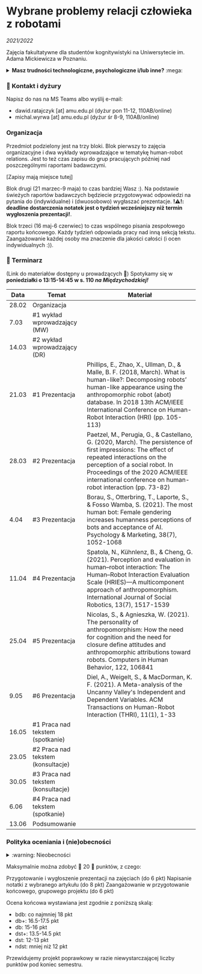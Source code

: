 # Wybrane problemy relacji człowieka z robotami
*2021/2022*

Zajęcia fakultatywne dla studentów kognitywistyki na Uniwersytecie im. Adama Mickiewicza w Poznaniu.

<details>
	<summary><strong>Masz trudności technologiczne, psychologiczne i/lub inne?</strong> :mega:</summary>

Jeśli doświadczasz kryzysu emocjonalnego i niepokoju z racji na sytuację pandemiczną, Wydział Psychologii i Kognitywistyki oferuje bezpłatne wsparcie i konsultacje psychologiczne: http://psychologia.amu.edu.pl/wsparcie/.

Jeśli czujesz, że studiowanie Cię przerasta, że napotykasz problemy ponad swoje siły i umiejętności, możesz zwrócić się do psychologicznego konsultanta do spraw trudności w studiowaniu: https://amu.edu.pl/studenci/studenci-z-niepelnosprawnosciami/Psychologiczny-konsultant-ds.-trudnosci-w-procesie-studiowania.

Jeśli przechodzisz przez gorszy okres lub potrzebujesz wsparcia z innego powodu, nie bój i nie wstydź się zasięgnąć pomocy psychologicznej: https://amu.edu.pl/studenci/przewodnik_studenta/pomoc-psychologiczna.

Jeśli masz trudności technologiczne lub zdrowotne, uniemożliwiające lub znacznie utrudniające realizowanie przedmiotu, proszę skontaktuj się z nami abyśmy mogli wypracować plan Twojego uczestnictwa w zajęciach.
</details>

### :e-mail: Kontakt i dyżury

Napisz do nas na MS Teams albo wyślij e-mail:
* dawid.ratajczyk [at] amu.edu.pl (dyżur pon 11-12, 110AB/online)
* michal.wyrwa [at] amu.edu.pl (dyżur śr 8-9, 110AB/online)

### Organizacja

Przedmiot podzielony jest na trzy bloki. Blok pierwszy to zajęcia organizacyjne i dwa wykłady wprowadzające w tematykę human-robot relations. Jest to też czas zapisu do grup pracujących później nad poszczególnymi raportami badawczymi.

[Zapisy mają miejsce tutej]

Blok drugi (21 marzec-9 maja) to czas bardziej Wasz :). Na podstawie świeżych raportów badawczych będziecie przygotowywać odpowiedzi na pytania do  (indywidualne) i (dwuosobowo) wygłaszać prezentacje. **!:warning:!: deadline dostarczenia notatek jest o tydzień wcześniejszy niż termin wygłoszenia prezentacji!**.

Blok trzeci (16 maj-6 czerwiec) to czas wspólnego pisania zespołowego raportu końcowego. Każdy tydzień odpowiada pracy nad inną sekcją tekstu. Zaangażowanie każdej osoby ma znaczenie dla jakości całości (i ocen indywidualnych :)).

### :calendar: Terminarz

(Link do materiałów dostępny u prowadzących :imp:)
Spotykamy się w **poniedziałki o 13:15-14:45 w s. 110 _na Międzychodzkiej!_**

| Data  | Temat                   | Materiał |
| ----- | ----------------------- | ----- |
| 28.02 | Organizacja             | |
| 7.03  | #1 wykład wprowadzający  (MW) | |
| 14.03 | #2 wykład wprowadzający (DR) | |
| 21.03 | #1 Prezentacja          | Phillips, E., Zhao, X., Ullman, D., & Malle, B. F. (2018, March). What is human-like?: Decomposing robots’ human-like appearance using the anthropomorphic robot (abot) database. In 2018 13th ACM/IEEE International Conference on Human-Robot Interaction (HRI) (pp. 105-113) |
| 28.03 | #2 Prezentacja          | Paetzel, M., Perugia, G., & Castellano, G. (2020, March). The persistence of first impressions: The effect of repeated interactions on the perception of a social robot. In Proceedings of the 2020 ACM/IEEE international conference on human-robot interaction (pp. 73-82) |
| 4.04  | #3 Prezentacja          | Borau, S., Otterbring, T., Laporte, S., & Fosso Wamba, S. (2021). The most human bot: Female gendering increases humanness perceptions of bots and acceptance of AI. Psychology & Marketing, 38(7), 1052-1068 |
| 11.04 | #4 Prezentacja          | Spatola, N., Kühnlenz, B., & Cheng, G. (2021). Perception and evaluation in human–robot interaction: The Human–Robot Interaction Evaluation Scale (HRIES)—A multicomponent approach of anthropomorphism. International Journal of Social Robotics, 13(7), 1517-1539 |
| 25.04 | #5 Prezentacja          | Nicolas, S., & Agnieszka, W. (2021). The personality of anthropomorphism: How the need for cognition and the need for closure define attitudes and anthropomorphic attributions toward robots. Computers in Human Behavior, 122, 106841 |
| 9.05  | #6 Prezentacja          | Diel, A., Weigelt, S., & MacDorman, K. F. (2021). A Meta-analysis of the Uncanny Valley's Independent and Dependent Variables. ACM Transactions on Human-Robot Interaction (THRI), 11(1), 1-33 |
| 16.05 | #1 Praca nad tekstem (spotkanie) | |
| 23.05 | #2 Praca nad tekstem (konsultacje) | |
| 30.05 | #3 Praca nad tekstem (konsultacje) | |
| 6.06  | #4 Praca nad tekstem (spotkanie) | |
| 13.06 | Podsumowanie            | |

### Polityka oceniania i (nie)obecności

<details>
	<summary> :warning: Nieobecności</summary>
Jednorazowe nieobecności nie stanowią problemu, ale częstsze już tak: w trosce o jakość Waszej partycypacji w zajęciach i tego, co możecie z nich wynieść, zaliczenie przedmiotu może być w takim przypadku bardziej kłopotliwe. 3 i 4 nieobecność skutkuje koniecznością odrobienia zajęć (spojler: będzie tekst do analizy). Więcej niż 4 nieobecności oznaczają niezaliczenie zajęć.
</details>

Maksymalnie można zdobyć :star2: 20 :star2: punktów, z czego:

Przygotowanie i wygłoszenie prezentacji na zajęciach (do 6 pkt)
Napisanie notatki z wybranego artykułu (do 8 pkt)
Zaangażowanie w przygotowanie końcowego, grupowego projektu (do 6 pkt)

Ocena końcowa wystawiana jest zgodnie z poniższą skalą:

* bdb: co najmniej 18 pkt
* db+: 16.5-17.5 pkt
* db: 15-16 pkt
* dst+: 13.5-14.5 pkt
* dst: 12-13 pkt
* ndst: mniej niż 12 pkt

Przewidujemy projekt poprawkowy w razie niewystarczającej liczby punktów pod koniec semestru.
